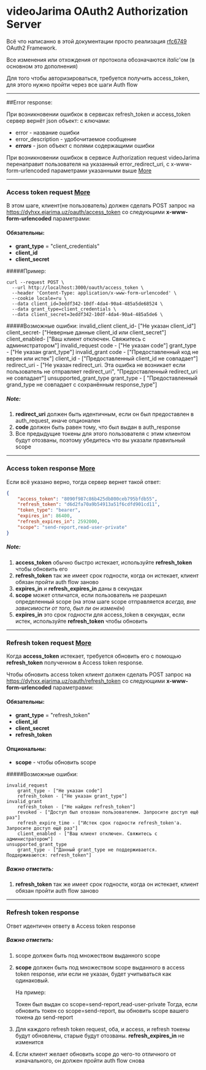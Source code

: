 # videoJarima OAuth2 Authorization Server

Всё что написанно в этой документации просто реализация  [rfc6749](https://tools.ietf.org/html/rfc6749 "rfc6749") OAuth2 Framework.

Все изменения или отхождения от протокола обозначаются *italic*'ом  (в основном это дополнения)


Для того чтобы авторизироваться, требуется получить access_token, для этого нужно пройти через все шаги Auth flow

------------

##Error response:

При возникновении ошибкок в сервисах refresh_token и access_token сервер вернёт json объект:
с ключами:

* error - название ошибки
* error_description - удобочитаемое сообщение
* ***errors*** - json объект с полями содержащими ошибки


При возникновении ошибкок в сервисе Authorization request videoJarima перенаправит пользователя на указанный error_redirect_uri, с x-www-form-urlencoded параметрами указанными выше
[More](https://tools.ietf.org/html/rfc6749#section-4.1.2.1 "More")

------------


### Access token request [More](https://tools.ietf.org/html/rfc6749#section-4.1.3 "More")

В этом шаге, клиент(не пользователь) должен сделать POST запрос на
https://dyhxx.ejarima.uz/oauth/access_token
со следующими **x-www-form-urlencoded** параметрами:

#### Обязательны:
* **grant_type**  = "client_credentials"
* **client_id**
* **client_secret**


#####Пример:
```
curl --request POST \
  --url http://localhost:3000/oauth/access_token \
  --header 'Content-Type: application/x-www-form-urlencoded' \
  --cookie locale=ru \
  --data client_id=3eddf342-10df-4da4-90a4-485a5de68524 \
  --data grant_type=client_credentials \
  --data client_secret=3eddf342-10df-4da4-90a4-485a5de6 \
```


#####Возможные ошибки:
    invalid_client
        client_id- ["Не указан client_id"]
        client_secret- ["Неверные данные client_id или client_secret"]
        client_enabled- ["Ваш клиент отключен. Свяжитесь с администратором"]
    invalid_request
        code - ["Не указан code"]
        grant_type - ["Не указан grant_type"]
    invalid_grant
        code - ["Предоставленный код не верен или истек"]
        client_id - ["Предоставленный client_id не совпадает"]
        redirect_uri - ["Не указан redirect_uri. Эта ошибка не возникает если пользователь не отправляет redirect_uri", "Предоставленный redirect_uri не совпадает"]
    unsupported_grant_type
        grant_type - [ "Предоставленный grand_type не совпадает c сохранённым response_type"]


##### Note:
1. **redirect_uri** должен быть идентичным, если он был предоставлен в auth_request, иначе опционален
2. **code** должен быть равен тому, что был выдан в auth_response
3. Все предыдущие токены для этого пользователя с этим клиентом будут отозваны, поэтому убедитесь что вы указали правильный scope


------------


### Access token response [More](https://tools.ietf.org/html/rfc6749#section-4.1.4 "More")

Если всё указано верно, тогда сервер вернет такой ответ:

```json
{
    "access_token": "8090f987c86b425db800ceb795bfdb55",
    "refresh_token": "d6d2fa70a9b54913a51f6cdfd901cd11",
    "token_type": "bearer",
    "expires_in": 86400,
    "refresh_expires_in": 2592000,
    "scope": "send-report,read-user-private"
}
``` 

##### Note:
1. **access_token** обычно быстро истекает, используйте **refresh_token** чтобы обновить его
2. **refresh_token** так же имеет срок годности, когда он истекает, клиент обязан пройти auth flow заново
3. **expires_in** и **refresh_expires_in** даны в секундах 
4. **scope** может отличатся, если пользователь не разрешил определенный scope (на этом шаге scope отправляется *всегда, вне зависимости от того, был ли он изменён*)
5. **expires_in** это срок годности для access_token в секундах, если истек, используйте **refresh_token** чтобы обновить


------------


### Refresh token request [More](https://tools.ietf.org/html/rfc6749#section-6 "More")

Когда **access_token** истекает, требуется обновить его с помощью **refresh_token** полученном в Access token response. 

Чтобы обновить access token клиент должен сделать POST запрос на
https://dyhxx.ejarima.uz/oauth/refresh_token
со следующими **x-www-form-urlencoded** параметравми:


#### Обязательны:
* **grant_type**  = "refresh_token"
* **client_id**
* **client_secret**
* **refresh_token**


#### Опциональны:
* **scope** - чтобы обновить scope


#####Возможные ошибки:

    invalid_request
        grant_type - ["Не указан code"]
        refresh_token - ["Не указан grant_type"]
    invalid_grant
        refresh_token - ["Не найден refresh_token"]
        revoked - ["Доступ был отозван пользователем. Запросите доступ ещё раз"]
        refresh_expire_time - ["Истек срок годности refresh_token'а. Запросите доступ ещё раз"]
        client_enabled - ["Ваш клиент отключен. Свяжитесь с администратором"]
    unsupported_grant_type
        grant_type - ["Данный grant_type не поддерживается. Поддерживаются: refresh_token"]




##### Важно отметить:
1. **refresh_token** так же имеет срок годности, когда он истекает, клиент обязан пройти auth flow заново


------------


### Refresh token response
Ответ идентичен ответу в Access token response


##### Важно отметить:
1. scope должен быть под множеством выданного scope
2. **scope** должен быть под множеством scope выданного в access token response, или если не указан, будет учитываться как одинаковый.
    
    На пример: 
    
    Токен был выдан со scope=send-report,read-user-private
    Тогда, если обновить токен со scope=send-report, вы обновить scope вашего токена до send-report
   
3. Для каждого refresh token request, оба, и access, и refresh токены будут обновлены, старые будут отозваны. **refresh_expires_in** не изменится
4. Если клиент желает обновить scope до чего-то отличного от изначального, он должен пройти auth flow снова



